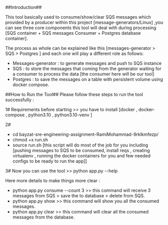 ##Introduction##

This tool basically used to consume/show/clear SQS messages which provided by a producer within this project [message-generators/Linux] ,you can see three core components this tool will deal with during processing [SQS container + SQS messages Consumer +  Postgres database container].

The process as whole can be explained like this [messages-generator > SQS > Postgres ] and each one will play a different role as follows:

- Messages-generator : to generate messages and push to SQS instance
- SQS : to store the messages that coming from the generator waiting for a consumer to process the data [the consumer here will be our tool]
- Postgres : to save the messages on a table with persistent volume using docker compose.

##How to Run the Tool##
Please follow these steps to run the tool successfully :

1# Requirements before starting >> you have to install  [docker , docker-compose , python3.10 , python3.10-venv ]

2# 
  - cd bayzat-sre-engineering-assignment-RamiMohammad-9rklkmfezp/
  -  chmod +x run.sh
  -  source run.sh     [this script will do most of the job for you including [pushing messages to SQS to be consumed, install reqs , creating virtualenv , running the docker containers for you and few needed configs to be ready to run the app]]


3# Now you can use the tool >> python app.py --help

Here more details to make things more clear :

 -  python app.py consume --count 3 >> this command will receive 3 messages from SQS > save the to database > delete from SQS.
 -  python app.py show >> this command will show you all the consumed messages. 
 -  python app.py clear >> this command will clear all the consumed messages from the database.

